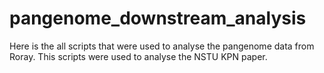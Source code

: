 # pangenome_downstream_analysis
Here is the all scripts that were used to analyse the pangenome data from Roray. This scripts were used to analyse the NSTU KPN paper.
